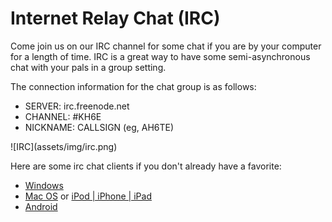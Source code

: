 # Internet Relay Chat (IRC)

Come join us on our IRC channel for some chat if you are by your
computer for a length of time. IRC is a great way to have some
semi-asynchronous chat with your pals in a group setting.

The connection information for the chat group is as follows:

* SERVER: irc.freenode.net
* CHANNEL: #KH6E
* NICKNAME: CALLSIGN (eg, AH6TE)

<div class="row text-center">
  ![IRC](assets/img/irc.png)
</div>

Here are some irc chat clients if you don't already have a favorite:

* [Windows](http://www.mirc.com/)
* [Mac OS](http://colloquy.info) or [iPod | iPhone | iPad](https://itunes.apple.com/us/app/colloquy-irc-client/id302000478?mt=8)
* [Android](https://play.google.com/store/apps/details?id=net.andchat)
